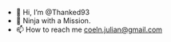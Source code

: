 - 👋 Hi, I’m @Thanked93
- 👀 Ninja with a Mission.
- 📫 How to reach me coeln.julian@gmail.com

<!---
Thanked93/Thanked93 is a ✨ special ✨ repository because its `README.md` (this file) appears on your GitHub profile.
You can click the Preview link to take a look at your changes.
--->
